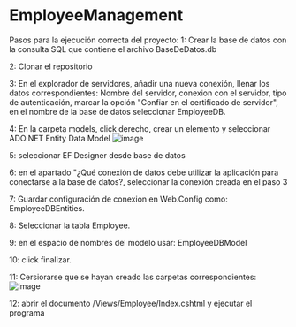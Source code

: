# EmployeeManagement

Pasos para la ejecución correcta del proyecto: 
1: Crear la base de datos con la consulta SQL que contiene el archivo BaseDeDatos.db

2: Clonar el repositorio 

3: En el explorador de servidores, añadir una nueva conexión, llenar los datos correspondientes: Nombre del servidor, conexion con el servidor, tipo de autenticación, marcar la opción "Confiar en el certificado de servidor", en el nombre de la base de datos
seleccionar EmployeeDB.

4: En la carpeta models, click derecho, crear un elemento y seleccionar ADO.NET Entity Data Model
![image](https://github.com/user-attachments/assets/fb964e79-fa17-47b9-993d-86f10be767cb)

5: seleccionar EF Designer desde base de datos

6: en el apartado "¿Qué conexión de datos debe utilizar la aplicación para conectarse a la base de datos?,
seleccionar la conexión creada en el paso 3

7: Guardar configuración de conexion en Web.Config como:  EmployeeDBEntities.

8: Seleccionar la tabla Employee.

9: en el espacio de nombres del modelo usar: EmployeeDBModel

10: click finalizar.

11: Cersiorarse que se hayan creado las carpetas correspondientes:
![image](https://github.com/user-attachments/assets/6916643e-62e3-4f6b-ad4c-87e9837ae97b)

12: abrir el documento /Views/Employee/Index.cshtml  y ejecutar el programa


